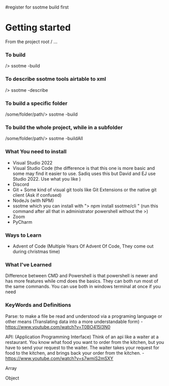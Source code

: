 #

#register for ssotme build first
# Getting started

From the project root / ...


### To build
/> ssotme -build

### To describe ssotme tools airtable to xml
/> ssotme -describe

### To build a specific folder
/some/folder/path/> ssotme -build

### To build the whole project, while in a subfolder
/some/folder/path/> ssotme -buildAll

### What You need to install 
- Visual Studio 2022 
- Visual Studio Code (the difference is that this one is more basic and some may find it easier to use. Sadiq uses this but David and EJ use Studio 2022. Use what you like )
- Discord 
- Git + Some kind of visual git tools like Git Extensions or the native git client (Ask if confused)
- NodeJs (with NPM)
- ssotme which you can install with "> npm install ssotme/cli " (run this command after all that in administrator powershell without the >)
- Zoom
- PyCharm

### Ways to Learn 
- Advent of Code (Multiple Years Of Advent Of Code, They come out during christmas time)

### What I've Learned   

Difference between CMD and Powershell is that powershell is newer and has more features while cmd does the basics. They can both run most of the same commands. You can use both in windows terminal at once if you need

### KeyWords and Definitions
Parse: to make a file be read and understood via a programing language or other means (Translating data into a more understandable form)
    - https://www.youtube.com/watch?v=T0BO415l3N0

API: (Application Programming Interface) Think of an api like a waiter at a restaurant. You know what food you want to order from the kitchen, but you have to send your request to the waiter. The waiter takes your request for food to the kitchen, and brings back your order from the kitchen.
    - https://www.youtube.com/watch?v=s7wmiS2mSXY

Array

Object